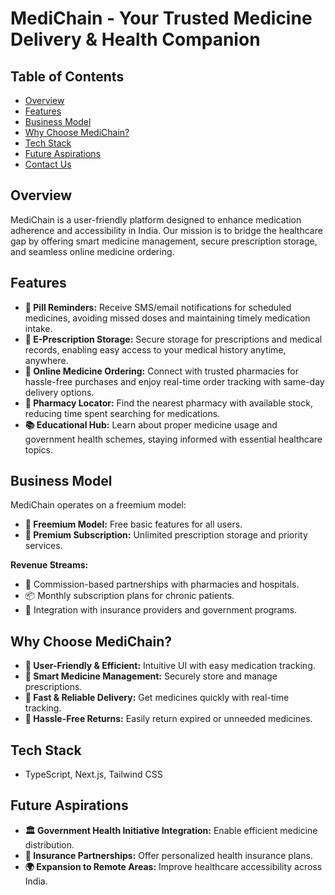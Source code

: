# MediChain - Your Trusted Medicine Delivery & Health Companion

## Table of Contents

- [Overview](#overview)
- [Features](#features)
- [Business Model](#business-model)
- [Why Choose MediChain?](#why-choose-MediChain)
- [Tech Stack](#tech-stack)
- [Future Aspirations](#future-aspirations)
- [Contact Us](#contact-us)

## Overview

MediChain is a user-friendly platform designed to enhance medication adherence and accessibility in India. Our mission is to bridge the healthcare gap by offering smart medicine management, secure prescription storage, and seamless online medicine ordering.


## Features

*   **📌 Pill Reminders:** Receive SMS/email notifications for scheduled medicines, avoiding missed doses and maintaining timely medication intake.
*   **📄 E-Prescription Storage:** Secure storage for prescriptions and medical records, enabling easy access to your medical history anytime, anywhere.
*   **🛒 Online Medicine Ordering:** Connect with trusted pharmacies for hassle-free purchases and enjoy real-time order tracking with same-day delivery options.
*   **📍 Pharmacy Locator:** Find the nearest pharmacy with available stock, reducing time spent searching for medications.
*   **📚 Educational Hub:** Learn about proper medicine usage and government health schemes, staying informed with essential healthcare topics.

## Business Model

MediChain operates on a freemium model:

*   **🎯 Freemium Model:** Free basic features for all users.
*   **💎 Premium Subscription:** Unlimited prescription storage and priority services.

**Revenue Streams:**

*   🤝 Commission-based partnerships with pharmacies and hospitals.
*   📦 Monthly subscription plans for chronic patients.
*   🔗 Integration with insurance providers and government programs.

## Why Choose MediChain?

*   **🎯 User-Friendly & Efficient:** Intuitive UI with easy medication tracking.
*   **📁 Smart Medicine Management:** Securely store and manage prescriptions.
*   **🚀 Fast & Reliable Delivery:** Get medicines quickly with real-time tracking.
*   **🔄 Hassle-Free Returns:** Easily return expired or unneeded medicines.

## Tech Stack

*   TypeScript, Next.js, Tailwind CSS

## Future Aspirations

*   **🏛 Government Health Initiative Integration:** Enable efficient medicine distribution.
*   **📑 Insurance Partnerships:** Offer personalized health insurance plans.
*   **🌍 Expansion to Remote Areas:** Improve healthcare accessibility across India.